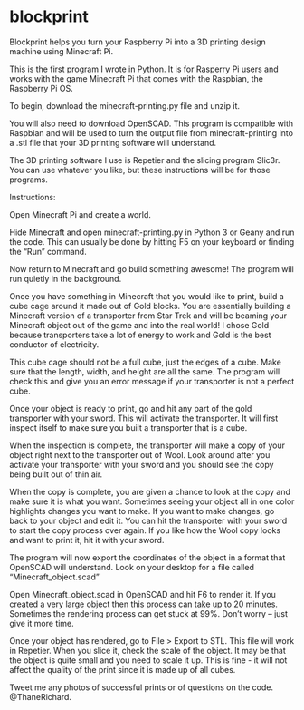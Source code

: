 # blockprint
Blockprint helps you turn your Raspberry Pi into a 3D printing design machine using Minecraft Pi.

This is the first program I wrote in Python. It is for Rasperry Pi users and works with the game Minecraft Pi that comes with the Raspbian, the Raspberry Pi OS.

To begin, download the minecraft-printing.py file and unzip it. 

You will also need to download OpenSCAD. This program is compatible with Raspbian and will be used to turn the output file from minecraft-printing into a .stl file that your 3D printing software will understand.

The 3D printing software I use is Repetier and the slicing program Slic3r. You can use whatever you like, but these instructions will be for those programs.

Instructions:

Open Minecraft Pi and create a world.

Hide Minecraft and open minecraft-printing.py in Python 3 or Geany and run the code. This can usually be done by hitting F5 on your keyboard or finding the “Run” command.

Now return to Minecraft and go build something awesome! The program will run quietly in the background.

Once you have something in Minecraft that you would like to print, build a cube cage around it made out of Gold blocks. You are essentially building a Minecraft version of a transporter from Star Trek and will be beaming your Minecraft object out of the game and into the real world! I chose Gold because transporters take a lot of energy to work and Gold is the best conductor of electricity.

This cube cage should not be a full cube, just the edges of a cube. Make sure that the length, width, and height are all the same. The program will check this and give you an error message if your transporter is not a perfect cube.

Once your object is ready to print, go and hit any part of the gold transporter with your sword. This will activate the transporter. It will first inspect itself to make sure you built a transporter that is a cube.

When the inspection is complete, the transporter will make a copy of your object right next to the transporter out of Wool. Look around after you activate your transporter with your sword and you should see the copy being built out of thin air.

When the copy is complete, you are given a chance to look at the copy and make sure it is what you want. Sometimes seeing your object all in one color highlights changes you want to make. If you want to make changes, go back to your object and edit it. You can hit the transporter with your sword to start the copy process over again. If you like how the Wool copy looks and want to print it, hit it with your sword.

The program will now export the coordinates of the object in a format that OpenSCAD will understand. Look on your desktop for a file called “Minecraft_object.scad”

Open Minecraft_object.scad in OpenSCAD and hit F6 to render it. If you created a very large object then this process can take up to 20 minutes. Sometimes the rendering process can get stuck at 99%. Don’t worry – just give it more time.

Once your object has rendered, go to File > Export to STL. This file will work in Repetier. When you slice it, check the scale of the object. It may be that the object is quite small and you need to scale it up. This is fine - it will not affect the quality of the print since it is made up of all cubes.

Tweet me any photos of successful prints or of questions on the code. @ThaneRichard.

